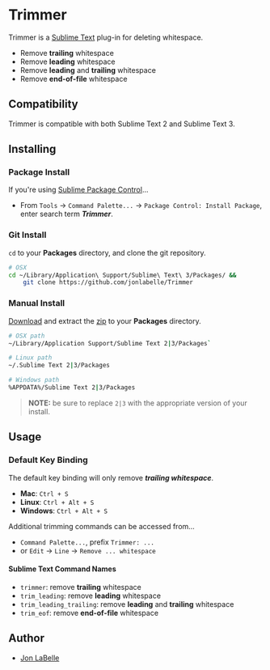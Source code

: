Trimmer
=======

Trimmer is a [Sublime Text](http://www.sublimetext.com) plug-in for deleting whitespace.

- Remove **trailing** whitespace
- Remove **leading** whitespace
- Remove **leading** and **trailing** whitespace
- Remove **end-of-file** whitespace

  
Compatibility
-------------

Trimmer is compatible with both Sublime Text 2 and Sublime Text 3.


Installing
----------

### Package Install

If you're using [Sublime Package Control](http://wbond.net/sublime_packages/package_control)...

- From `Tools` -> `Command Palette...` -> `Package Control: Install Package`, enter search term ***Trimmer***.

### Git Install

`cd` to your **Packages** directory, and clone the git repository.

```sh
# OSX
cd ~/Library/Application\ Support/Sublime\ Text\ 3/Packages/ &&
    git clone https://github.com/jonlabelle/Trimmer
```

### Manual Install

[Download](https://github.com/jonlabelle/Trimmer/zipball/master) and extract the [zip](https://github.com/jonlabelle/Trimmer/zipball/master) to your **Packages** directory.

```sh
# OSX path
~/Library/Application Support/Sublime Text 2|3/Packages`

# Linux path
~/.Sublime Text 2|3/Packages

# Windows path
%APPDATA%/Sublime Text 2|3/Packages
```

> **NOTE:** be sure to replace `2|3` with the appropriate version of your install.


Usage
-----

### Default Key Binding

The default key binding will only remove ***trailing whitespace***.

- **Mac**: `Ctrl + S`
- **Linux**: `Ctrl + Alt + S`
- **Windows**: `Ctrl + Alt + S`

Additional trimming commands can be accessed from...

- `Command Palette...`, prefix `Trimmer: ...`
- or `Edit` -> `Line` -> `Remove ... whitespace`

#### Sublime Text Command Names

- `trimmer`: remove **trailing** whitespace
- `trim_leading`: remove **leading** whitespace
- `trim_leading_trailing`: remove **leading** and **trailing** whitespace
- `trim_eof`: remove **end-of-file** whitespace


Author
------

- [Jon LaBelle](http://jonlabelle.com/)
